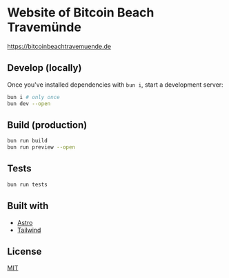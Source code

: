 # Website of Bitcoin Beach Travemünde

https://bitcoinbeachtravemuende.de


## Develop (locally)

Once you've installed dependencies with `bun i`, start a development server:

```bash
bun i # only once
bun dev --open
```

## Build (production)

```bash
bun run build
bun run preview --open
```

## Tests

```bash
bun run tests
```

## Built with

- [Astro](https://astro.build/)
- [Tailwind](https://tailwindcss.com)

## License

[MIT](./LICENSE)
